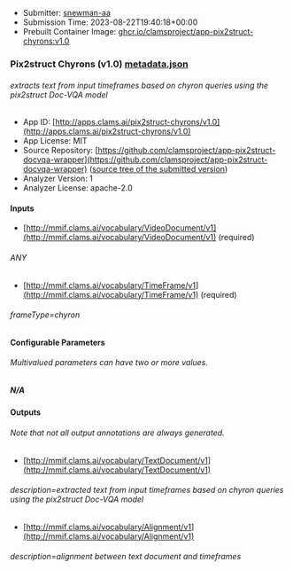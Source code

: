 
* Submitter: [snewman-aa](https://github.com/snewman-aa)
* Submission Time: 2023-08-22T19:40:18+00:00
* Prebuilt Container Image: [ghcr.io/clamsproject/app-pix2struct-chyrons:v1.0](https://github.com/clamsproject/app-pix2struct-docvqa-wrapper/pkgs/container/app-pix2struct-docvqa-wrapper/v1.0)


### Pix2struct Chyrons (v1.0) [metadata.json](metadata.json)
###### extracts text from input timeframes based on chyron queries using the pix2struct Doc-VQA model

* App ID: [http://apps.clams.ai/pix2struct-chyrons/v1.0](http://apps.clams.ai/pix2struct-chyrons/v1.0)
* App License: MIT
* Source Repository: [https://github.com/clamsproject/app-pix2struct-docvqa-wrapper](https://github.com/clamsproject/app-pix2struct-docvqa-wrapper) ([source tree of the submitted version](https://github.com/clamsproject/app-pix2struct-docvqa-wrapper/tree/v1.0))
* Analyzer Version: 1
* Analyzer License: apache-2.0


#### Inputs
* [http://mmif.clams.ai/vocabulary/VideoDocument/v1](http://mmif.clams.ai/vocabulary/VideoDocument/v1) (required)
###### ANY
* [http://mmif.clams.ai/vocabulary/TimeFrame/v1](http://mmif.clams.ai/vocabulary/TimeFrame/v1) (required)
###### frameType=chyron


#### Configurable Parameters
###### Multivalued parameters can have two or more values.

##### N/A


#### Outputs
###### Note that not all output annotations are always generated.
* [http://mmif.clams.ai/vocabulary/TextDocument/v1](http://mmif.clams.ai/vocabulary/TextDocument/v1) 
###### description=extracted text from input timeframes based on chyron queries using the pix2struct Doc-VQA model
* [http://mmif.clams.ai/vocabulary/Alignment/v1](http://mmif.clams.ai/vocabulary/Alignment/v1) 
###### description=alignment between text document and timeframes
